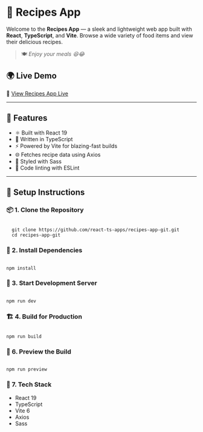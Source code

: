 # 🥗 Recipes App

Welcome to the **Recipes App** — a sleek and lightweight web app built with **React**, **TypeScript**, and **Vite**. Browse a wide variety of food items and view their delicious recipes.

> 🍽️ _Enjoy your meals 😆😂_

## 🌍 Live Demo

🔗 [View Recipes App Live](https://react-ts-apps.github.io/recipes-app-git/)

---

## 🚀 Features

- ⚛️ Built with React 19
- 🔷 Written in TypeScript
- ⚡ Powered by Vite for blazing-fast builds
- 🌐 Fetches recipe data using Axios
- 💅 Styled with Sass
- 🧹 Code linting with ESLint

---

## 🧩 Setup Instructions

### 📦 1. Clone the Repository

<pre><code>
  git clone https://github.com/react-ts-apps/recipes-app-git.git
  cd recipes-app-git
</code></pre>

### 🔧 2. Install Dependencies
<pre><code>
npm install
</code></pre>

### 🚀 3. Start Development Server
<pre><code>
npm run dev
</code></pre>
### 🏗️ 4. Build for Production
<pre><code>
npm run build
</code></pre>
### 👀 6. Preview the Build
<pre><code>
npm run preview
</code></pre>
### 🧰 7. Tech Stack
- React 19
- TypeScript
- Vite 6
- Axios
- Sass


